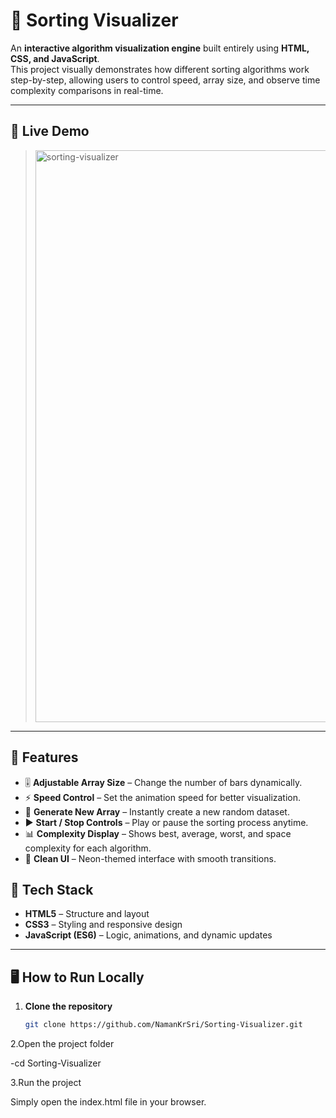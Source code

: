 # 🔷 Sorting Visualizer

An **interactive algorithm visualization engine** built entirely using **HTML, CSS, and JavaScript**.  
This project visually demonstrates how different sorting algorithms work step-by-step, allowing users to control speed, array size, and observe time complexity comparisons in real-time.

---

## 🚀 Live Demo
> <img width="1756" height="915" alt="sorting-visualizer" src="https://github.com/user-attachments/assets/a81d335f-40cd-4dd5-a9dd-1b3ba18142c3" />


---

## 🧠 Features

- 🎚️ **Adjustable Array Size** – Change the number of bars dynamically.
- ⚡ **Speed Control** – Set the animation speed for better visualization.
- 🔄 **Generate New Array** – Instantly create a new random dataset.
- ▶️ **Start / Stop Controls** – Play or pause the sorting process anytime.
- 📊 **Complexity Display** – Shows best, average, worst, and space complexity for each algorithm.
- 🧩 **Clean UI** – Neon-themed interface with smooth transitions.


## 🧰 Tech Stack

- **HTML5** – Structure and layout  
- **CSS3** – Styling and responsive design  
- **JavaScript (ES6)** – Logic, animations, and dynamic updates  

---

## 🖥️ How to Run Locally

1. **Clone the repository**
   ```bash
   git clone https://github.com/NamanKrSri/Sorting-Visualizer.git
2.Open the project folder

   -cd Sorting-Visualizer
   
3.Run the project

Simply open the index.html file in your browser.
